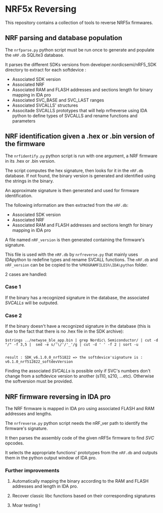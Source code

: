 # NRF5x Reversing #

This repository contains a collection of tools to reverse NRF5x firmwares.

## NRF parsing and database population ##

The `nrfparse.py` python script must be run once to generate and populate the `nRF.db` SQLite3 database.

It parses the different SDKs versions from developer.nordicsemi/nRF5_SDK directory to extract for each softdevice :
- Associated SDK version
- Associated NRF
- Associated RAM and FLASH addresses and sections length for binary mapping in IDA pro
- Associated SVC_BASE and SVC_LAST ranges
- Associated SVCALLS' structures
- Associtade SVCALLS prototypes that will help nrfreverse using IDA python to define types of SVCALLS and rename functions and parameters

## NRF identification given a .hex or .bin version of the firmware ##

The `nrfidentify.py` python script is run with one argument, a NRF firmware in its .hex or .bin version.

The script computes the hex signature, then looks for it in the `nRF.db` database.
If not found, the binary version is generated and identified using the strings in the binary.

An approximate signature is then generated and used for firmware identification.

The following information are then extracted from the `nRF.db`:
- Associated SDK version
- Associated NRF
- Associated RAM and FLASH addresses and sections length for binary mapping in IDA pro

A file named `nRF_version` is then generated containing the firmware's signature.

This file is used with the `nRF.db` by `nrfreverse.py` that mainly uses IDApython to redefine types and rename SVCALL functions.
The `nRF.db` and `nRF_version` can be be copied to the  `%PROGRAMFILES%\IDA\python` folder.

2 cases are handled:

### Case 1 ###

If the binary has a recognized signature in the database, the associated *SVCALLs* will be outputed.

### Case 2 ###

If the binary doesn't have a recognized signature in the database (this is due to the fact that there is no .hex file in the SDK archive):

```
$strings ../netwyse_ble_app.bin | grep Nordic\ Semiconductor/ | cut -d "/" -f 3,5 |  sed -e s/'\/'/'_'/g | cut -d ' ' -f 2 | sort -u


result : SDK_v6.1.0.0_nrf51822 => the softdevice'signature is : v6.1.0_nrf512822_softdevVersion
```

Finding the associated *SVCALLs* is possible only if SVC's numbers don't change from a softdevice version to another (s110, s210, ...etc). Otherwise the softversion must be provided.


## NRF firmware reversing in IDA pro ##

The NRF firmware is mapped in IDA pro using associated FLASH and RAM addresses and lengths.

The `nrfreverse.py` python script needs the nRF_ver path to identify the firmware's signature.

It then parses the assembly code of the given nRF5x firmware to find *SVC* opcodes.

It selects the appropriate functions' prototypes from the `nRF.db` and outputs them in the python output window of IDA pro.

### Further improvements ###

1. Automatically mapping the binary according to the RAM and FLASH addresses and length in IDA pro.

2. Recover classic libc functions based on their corresponding signatures

3. Moar testing !
